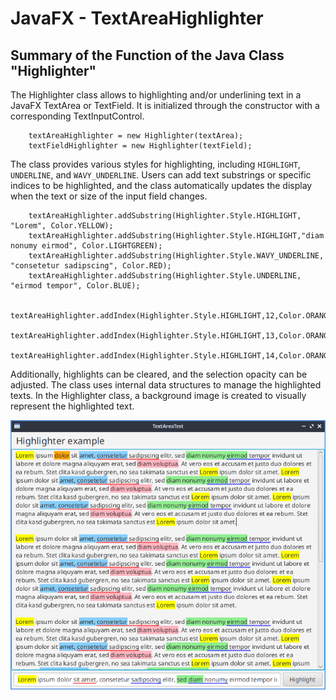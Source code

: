 # JavaFX - TextAreaHighlighter

## Summary of the Function of the Java Class "Highlighter"

The Highlighter class allows to highlighting and/or underlining text in a JavaFX TextArea or TextField. It is initialized through the constructor with a corresponding TextInputControl.

        textAreaHighlighter = new Highlighter(textArea);
        textFieldHighlighter = new Highlighter(textField);

The class provides various styles for highlighting, including `HIGHLIGHT`, `UNDERLINE`, and `WAVY_UNDERLINE`. Users can add text substrings or specific indices to be highlighted, and the class automatically updates the display when the text or size of the input field changes. 

        textAreaHighlighter.addSubstring(Highlighter.Style.HIGHLIGHT, "Lorem", Color.YELLOW);
        textAreaHighlighter.addSubstring(Highlighter.Style.HIGHLIGHT,"diam nonumy eirmod", Color.LIGHTGREEN);
        textAreaHighlighter.addSubstring(Highlighter.Style.WAVY_UNDERLINE, "consetetur sadipscing", Color.RED);
        textAreaHighlighter.addSubstring(Highlighter.Style.UNDERLINE, "eirmod tempor", Color.BLUE);

        textAreaHighlighter.addIndex(Highlighter.Style.HIGHLIGHT,12,Color.ORANGE);
        textAreaHighlighter.addIndex(Highlighter.Style.HIGHLIGHT,13,Color.ORANGE);
        textAreaHighlighter.addIndex(Highlighter.Style.HIGHLIGHT,14,Color.ORANGE);

Additionally, highlights can be cleared, and the selection opacity can be adjusted. The class uses internal data structures to manage the highlighted texts. In the Highlighter class, a background image is created to visually represent the highlighted text.


![example](/screenshot.png)

